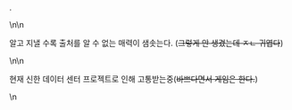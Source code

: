 <p>.</p>\n\n<p>알고 지낼 수록 출처를 알 수 없는 매력이 샘솟는다. (<del>그렇게 안 생겼는데 ㅈㄴ 귀엽다</del>)</p>\n\n<p>현재 신한 데이터 센터 프로젝트로 인해 고통받는중(<s>바쁘다면서 게임은 한다.</s>)</p>\n